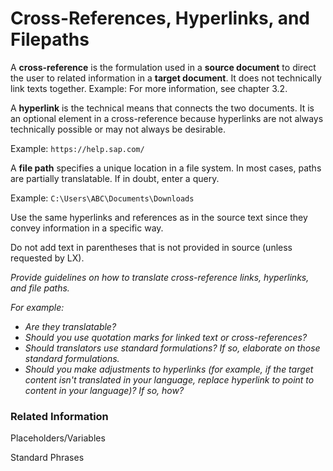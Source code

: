 # Cross-References, Hyperlinks, and Filepaths

A **cross-reference** is the formulation used in a **source document** to direct the user to related information in a **target document**. It does not technically link texts together.
Example: For more information, see chapter 3.2.

A **hyperlink** is the technical means that connects the two documents. It is an optional element in a cross-reference because hyperlinks are not always technically possible or may not always be desirable.

Example: `https://help.sap.com/`

A **file path** specifies a unique location in a file system. In most cases, paths are partially translatable. If in doubt, enter a query.

Example: `C:\Users\ABC\Documents\Downloads`

Use the same hyperlinks and references as in the source text since they convey information in a specific way.

Do not add text in parentheses that is not provided in source (unless requested by LX).

*Provide guidelines on how to translate cross-reference links, hyperlinks, and file paths.*

*For example:*

* *Are they translatable?*
* *Should you use quotation marks for linked text or cross-references?*
* *Should translators use standard formulations? If so, elaborate on those standard formulations.*
* *Should you make adjustments to hyperlinks (for example, if the target content isn't translated in your language, replace hyperlink to point to content in your language)? If so, how?*

### Related Information

Placeholders/Variables

Standard Phrases